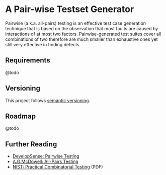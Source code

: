 # A Pair-wise Testset Generator

Pairwise (a.k.a. all-pairs) testing is an effective test case generation technique that is based on the observation
that most faults are caused by interactions of at most two factors. Pairwise-generated test suites cover all
combinations of two therefore are much smaller than exhaustive ones yet still very effective in finding defects.

## Requirements

@todo

## Versioning

This project follows [semantic versioning](http://semver.org).

## Roadmap

@todo

## Further Reading

  - [DevelopSense: Pairwise Testing](http://www.developsense.com/pairwiseTesting.html)
  - [A.G.McDowell: All-Pairs Testing](http://www.mcdowella.demon.co.uk/allPairs.html)
  - [NIST: Practical Combinatorial Testing](http://csrc.nist.gov/groups/SNS/acts/documents/SP800-142-101006.pdf) (PDF)
